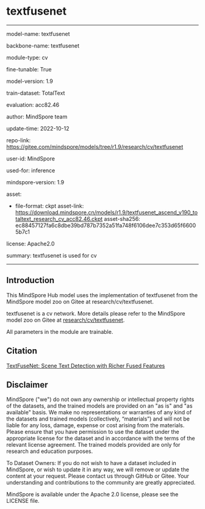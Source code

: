 # textfusenet

---

model-name: textfusenet

backbone-name: textfusenet

module-type: cv

fine-tunable: True

model-version: 1.9

train-dataset: TotalText

evaluation: acc82.46

author: MindSpore team

update-time: 2022-10-12

repo-link: <https://gitee.com/mindspore/models/tree/r1.9/research/cv/textfusenet>

user-id: MindSpore

used-for: inference

mindspore-version: 1.9

asset:

-
    file-format: ckpt
    asset-link: <https://download.mindspore.cn/models/r1.9/textfusenet_ascend_v190_totaltext_research_cv_acc82.46.ckpt>
    asset-sha256: ec88457127fa6c8dbe39bd787b7352a51fa748f6106dee7c353d65f66005b7c1

license: Apache2.0

summary: textfusenet is used for cv

---

## Introduction

This MindSpore Hub model uses the implementation of textfusenet from the MindSpore model zoo on Gitee at research/cv/textfusenet.

textfusenet is a cv network. More details please refer to the MindSpore model zoo on Gitee at [research/cv/textfusenet](https://gitee.com/mindspore/models/blob/r1.9/research/cv/textfusenet/README.md).

All parameters in the module are trainable.

## Citation

[TextFuseNet: Scene Text Detection with Richer Fused Features](https://www.ijcai.org/Proceedings/2020/0072.pdf)

## Disclaimer

MindSpore ("we") do not own any ownership or intellectual property rights of the datasets, and the trained models are provided on an "as is" and "as available" basis. We make no representations or warranties of any kind of the datasets and trained models (collectively, “materials”) and will not be liable for any loss, damage, expense or cost arising from the materials. Please ensure that you have permission to use the dataset under the appropriate license for the dataset and in accordance with the terms of the relevant license agreement. The trained models provided are only for research and education purposes.

To Dataset Owners: If you do not wish to have a dataset included in MindSpore, or wish to update it in any way, we will remove or update the content at your request. Please contact us through GitHub or Gitee. Your understanding and contributions to the community are greatly appreciated.

MindSpore is available under the Apache 2.0 license, please see the LICENSE file.
